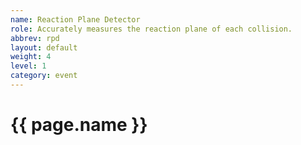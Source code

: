 ```yaml
---
name: Reaction Plane Detector
role: Accurately measures the reaction plane of each collision.
abbrev: rpd
layout: default
weight: 4
level: 1
category: event
---
```

# {{ page.name }}


